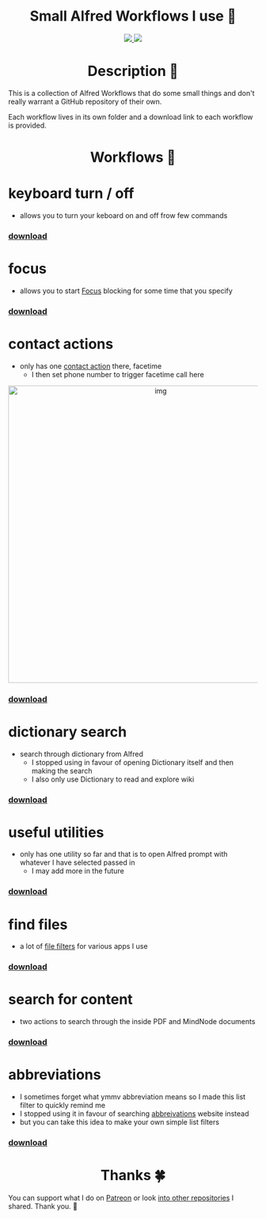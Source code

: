 <h1 align="center">Small Alfred Workflows I use 🎩</h1>

<div align="center">
<a href="https://www.patreon.com/nikitavoloboev">
		<img src="https://img.shields.io/badge/Say%20Thanks-💗-ff69b4.svg">
	</a>
	<a href="https://github.com/nikitavoloboev/small-workflows/blob/master/LICENSE">
		<img src="https://img.shields.io/pypi/l/pipenv.svg">
	</a>
</div>

<h1 align="center"> Description 📕</h1>

This is a collection of Alfred Workflows that do some small things and don't really warrant a GitHub repository of their own.

Each workflow lives in its own folder and a download link to each workflow is provided.

<h1 align="center"> Workflows 🎩</h1>

# keyboard turn / off
- allows you to turn your keboard on and off frow few commands

### [download](https://github.com/nikitavoloboev/small-workflows/blob/master/workflows/keyboard%20turn%20on%20:%20off.alfredworkflow?raw=true) 

# focus
- allows you to start [Focus](https://heyfocus.com) blocking for some time that you specify

### [download](https://github.com/nikitavoloboev/small-workflows/blob/master/workflows/focus.alfredworkflow?raw=true)

# contact actions
- only has one [contact action](https://www.alfredapp.com/help/workflows/triggers/contact-action/) there, facetime
	- I then set phone number to trigger facetime call here 

<p align="center"><img src="https://i.imgur.com/nBV3rPS.png" width="600" alt="img"></p>

### [download](https://github.com/nikitavoloboev/small-workflows/blob/master/workflows/contact%20actions.alfredworkflow?raw=true)	

# dictionary search
- search through dictionary from Alfred
	- I stopped using in favour of opening Dictionary itself and then making the search
	- I also only use Dictionary to read and explore wiki

### [download](https://github.com/nikitavoloboev/small-workflows/blob/master/workflows/dictionary.alfredworkflow?raw=true)

# useful utilities 
- only has one utility so far and that is to open Alfred prompt with whatever I have selected passed in
	- I may add more in the future
	
### [download](https://github.com/nikitavoloboev/small-workflows/blob/master/workflows/useful%20utilities.alfredworkflow?raw=true)

# find files
- a lot of [file filters](https://www.alfredapp.com/help/workflows/inputs/file-filter/) for various apps I use

### [download](https://github.com/nikitavoloboev/small-workflows/blob/master/workflows/find%20files.alfredworkflow?raw=true)

# search for content
- two actions to search through the inside PDF and MindNode documents

### [download](https://github.com/nikitavoloboev/small-workflows/blob/master/workflows/search%20for%20content.alfredworkflow?raw=true)

# abbreviations
- I sometimes forget what ymmv abbreviation means so I made this list filter to quickly remind me
- I stopped using it in favour of searching [abbreivations](http://www.abbreviations.com) website instead
- but you can take this idea to make your own simple list filters

### [download](https://github.com/nikitavoloboev/small-workflows/blob/master/workflows/abbreviations.alfredworkflow?raw=true)

<h1 align="center"> Thanks 🍀</h1>

You can support what I do on [Patreon](https://www.patreon.com/nikitavoloboev) or look [into other repositories](https://my.mindnode.com/ZKGETDkUaQUsL3q8q9z788CxG84oEHgDiT79GuzX#-143.5,-902.6,0) I shared. Thank you. 💛 

